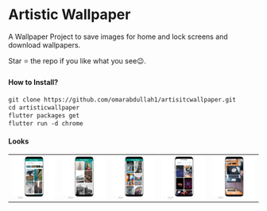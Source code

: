 # Artistic Wallpaper

A Wallpaper Project to save images for home and lock screens and download wallpapers.

Star ⭐ the repo if you like what you see😉.

#### How to Install?

```
git clone https://github.com/omarabdullah1/artisitcwallpaper.git
cd artisticwallpaper
flutter packages get
flutter run -d chrome
```

#### Looks

<table>
  <tr>
      <td><img src="./assets/mockups/img.png" alt="Image 1"></td>
      <td><img src="./assets/mockups/img_2.png" alt="Image 2"></td>
      <td><img src="./assets/mockups/img_3.png" alt="Image 3"></td>
      <td><img src="./assets/mockups/img_4.png" alt="Image 4"></td>
      <td><img src="./assets/mockups/img_5.png" alt="Image 5"></td>
  </tr>
</table>
